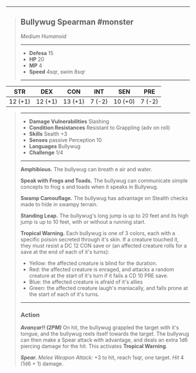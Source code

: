 ___
> ## Bullywug Spearman #monster
>*Medium Humanoid*
> ___
> - **Defesa** 15
> - **HP** 20
> - **MP** 4
> - **Speed** 4sqr, swim 8sqr
>___
>
|   STR   |   DEX   |   CON   |  INT   |   SEN   |  PRE   |
|:-------:|:-------:|:-------:|:------:|:-------:|:------:|
| 12 (+1) | 12 (+1) | 13 (+1) | 7 (-2) | 10 (+0) | 7 (-2) |
>___
> - **Damage Vulnerabilities** Slashing
> - **Condition Resistances** Resistant to Grappling (adv on roll)
> - **Skills** Sealth +3
> - **Senses** passive Perception 10
> - **Languages** Bullywug
> - **Challenge** 1/4
> ---
> **Amphibious.** The bullywug can breath e air and water.
> 
> **Speak with Frogs and Toads.** The bullywug can communicate simple concepts to frog s and toads when it speaks in Bullywug.
> 
> **Swamp Camouflage.** The bullywug has advantage on Stealth checks made to hide in swampy terrain.
> 
> **Standing Leap.** The bullywug's long jump is up to 20 feet and its high jump is up to 10 feet, with or without a running start.
> 
> **Tropical Warning.** Each bullywug is one of 3 colors, each with a specific poison secreted through it's skin. If a creature touched it, they must resist a DC 12 CON save or (an affected creature rolls for a save at the end of each of it's turns):
>   - Yellow: the affected creature is blind for the duration.
>   - Red: the affected creature is enraged, and attacks a random creature at the start of it's turn if it fails a CD 10 PRE save.
>   - Blue: the affected creature is afraid of it's allies
>   - Green: the affected creature laugh's maniacally, and falls prone at the start of each of it's turns.
> ___
> ### Action
> 
> ***Avançar!! (2PM)*** On hit, the bullywug grappled the target with it's tongue, and the bullywug reels itself towards the target. The bullywug can then make a Spear attack with advantage, and deals an extra 1d6 piercing damage for the hit. This activates **Tropical Warning**.
>
> ***Spear.*** *Melee Weapon Attack:* +3 to hit, reach 1sqr, one target. *Hit* 4 (1d6 + 1) damage.
>


